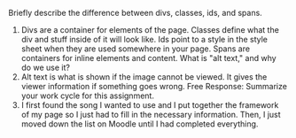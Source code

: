 Briefly describe the difference between divs, classes, ids, and spans.
  1. Divs are a container for elements of the page. Classes define what the div and stuff inside of it will look like. Ids point to a style in the style sheet when they are used somewhere in your page. Spans are containers for inline elements and content.
What is "alt text," and why do we use it?
  2. Alt text is what is shown if the image cannot be viewed. It gives the viewer information if something goes wrong.
Free Response: Summarize your work cycle for this assignment.
  3. I first found the song I wanted to use and I put together the framework of my page so I just had to fill in the necessary information. Then, I just moved down the list on Moodle until I had completed everything. 

